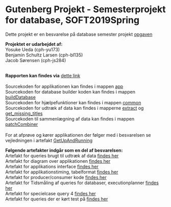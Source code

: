 # Gutenberg Projekt - Semesterprojekt for database, SOFT2019Spring



Dette projekt er en besvarelse på database semester projekt [opgaven](https://github.com/datsoftlyngby/soft2019spring-databases/blob/master/Exam/GutenbergProject.md)

<b>Projektet er udarbejdet af: </b><br />
Yosuke Ueda (cph-yu173)<br />
Benjamin Schultz Larsen (cph-bl135)<br />
Jacob Sørensen (cph-js284)<br />
<br />

<b>Rapporten kan findes via</b> [dette link](https://github.com/benjaco-edu/db-guttenburg/blob/master/Rapport.pdf)<br />
<br />
Sourcekoden for applikationen kan findes i mappen [app](https://github.com/benjaco-edu/db-guttenburg/tree/master/app) <br />
Sourcekoden for database builder koden kan findes i mappen [buildDatabase](https://github.com/benjaco-edu/db-guttenburg/tree/master/buildDatabase) <br />
Sourcekoden for hjælpefunktioner kan findes i mappen [common](https://github.com/benjaco-edu/db-guttenburg/tree/master/common) <br />
Sourcekoden for udtræk af data kan findes i mapperne [extract](https://github.com/benjaco-edu/db-guttenburg/tree/master/extractData) og [get_missing_titles](https://github.com/benjaco-edu/db-guttenburg/tree/master/get_missing_titles)<br />
Sourcekoden til sammenlægning af data kan findes i mappen [patchCombiner](https://github.com/benjaco-edu/db-guttenburg/tree/master/patchCombiner) <br />
<br />
For at afprøve og kører applikationen der følger med i besvarelsen se vejledningen i artefakt [GetUpAndRunning](https://github.com/benjaco-edu/db-guttenburg/blob/master/GetUpAndRunning.md)<br />

<b>Følgende artefakter indgår som en del af besvarelsen:</b><br />
Artefakt for queries brugt til udtræk af data [findes her](https://github.com/benjaco-edu/db-guttenburg/blob/master/List%20of%20used%20queries.pdf)<br />
Artefakt for diagram over applikationen [findes her](https://github.com/benjaco-edu/db-guttenburg/blob/master/AppDiagram.png)<br />
Artefakt for applikations interface [findes her](https://github.com/benjaco-edu/db-guttenburg/blob/master/Artefakt%20Applikationens%20interface.pdf)<br />
Artefakt for applikationstiming, tabelformat [findes her](https://github.com/benjaco-edu/db-guttenburg/blob/master/Artefakt%20Applikationstiming.pdf)<br />
Artefakt for producer/consumer kode [findes her](https://github.com/benjaco-edu/db-guttenburg/blob/master/Artefakt%20ProducerConsumer.pdf)<br />
Artefakt for Tidsmåling af queries for databaser, executionplanner [findes her](https://github.com/benjaco-edu/db-guttenburg/blob/master/Tidsm%C3%A5lingDatabaser.pdf)<br />
Artefakt for specielcase query 4 [findes her](https://github.com/benjaco-edu/db-guttenburg/blob/master/Artefakt%20%20specielcaseQuery%204.pdf)<br />
Artefakt for queries der er kørt test på [findes her](https://github.com/benjaco-edu/db-guttenburg/blob/master/Artefakt%20Testqueries.pdf)